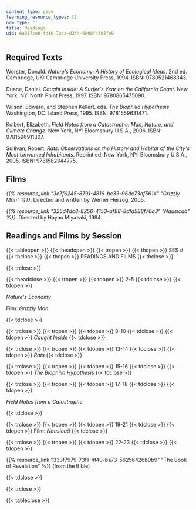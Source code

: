 ```yaml
---
content_type: page
learning_resource_types: []
ocw_type: ''
title: Readings
uid: 6a317ce0-fd16-7aca-d2f4-6008f4fd5fe9
---
```


Required Texts
--------------

Worster, Donald. _Nature's Economy: A History of Ecological Ideas_. 2nd ed. Cambridge, UK: Cambridge University Press, 1994. ISBN: 9780521468343.

Duane, Daniel. _Caught Inside: A Surfer's Year on the California Coast_. New York, NY: North Point Press, 1997. ISBN: 9780865475090.

Wilson, Edward, and Stephen Kellert, eds. _The Biophilia Hypothesis_. Washington, DC: Island Press, 1995. ISBN: 9781559631471.

Kolbert, Elizabeth. _Field Notes from a Catastrophe: Man, Nature, and Climate Change_. New York, NY: Bloomsbury U.S.A., 2006. ISBN: 9781596911307.

Sullivan, Robert. _Rats: Observations on the History and Habitat of the City's Most Unwanted Inhabitants_. Reprint ed. New York, NY: Bloomsbury U.S.A., 2005. ISBN: 9781582344775.

Films
-----

_{{% resource_link "3e7f6245-8791-4816-bc33-96dc73af5614" "Grizzly Man" %}}_. Directed and written by Werner Herzog, 2005.

_{{% resource_link "325d4dc8-8256-4153-af98-8dfd588f76a3" "Nausicaä" %}}_. Directed by Hayao Miyazaki, 1984.

Readings and Films by Session
-----------------------------

{{< tableopen >}}
{{< theadopen >}}
{{< tropen >}}
{{< thopen >}}
SES #
{{< thclose >}}
{{< thopen >}}
READINGS AND FILMS
{{< thclose >}}

{{< trclose >}}

{{< theadclose >}}
{{< tropen >}}
{{< tdopen >}}
2-5
{{< tdclose >}}
{{< tdopen >}}


_Nature's Economy_

Film: _Grizzly Man_


{{< tdclose >}}

{{< trclose >}}
{{< tropen >}}
{{< tdopen >}}
8-10
{{< tdclose >}}
{{< tdopen >}}
_Caught Inside_
{{< tdclose >}}

{{< trclose >}}
{{< tropen >}}
{{< tdopen >}}
13-14
{{< tdclose >}}
{{< tdopen >}}
_Rats_
{{< tdclose >}}

{{< trclose >}}
{{< tropen >}}
{{< tdopen >}}
15-16
{{< tdclose >}}
{{< tdopen >}}
_The Biophilia Hypothesis_
{{< tdclose >}}

{{< trclose >}}
{{< tropen >}}
{{< tdopen >}}
17-18
{{< tdclose >}}
{{< tdopen >}}


_Field Notes from a Catastrophe_


{{< tdclose >}}

{{< trclose >}}
{{< tropen >}}
{{< tdopen >}}
19-21
{{< tdclose >}}
{{< tdopen >}}
Film: _Nausicaä_
{{< tdclose >}}

{{< trclose >}}
{{< tropen >}}
{{< tdopen >}}
22-23
{{< tdclose >}}
{{< tdopen >}}


{{% resource_link "333f7979-73f1-4f40-ba73-56256426b0b9" "The Book of Revelation" %}} (from the Bible)


{{< tdclose >}}

{{< trclose >}}

{{< tableclose >}}